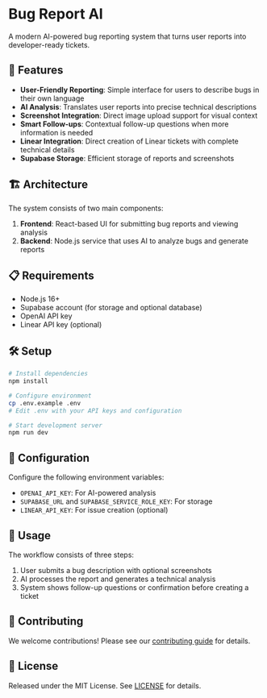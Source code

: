 # Bug Report AI

A modern AI-powered bug reporting system that turns user reports into developer-ready tickets.

## 🚀 Features

- **User-Friendly Reporting**: Simple interface for users to describe bugs in their own language
- **AI Analysis**: Translates user reports into precise technical descriptions
- **Screenshot Integration**: Direct image upload support for visual context
- **Smart Follow-ups**: Contextual follow-up questions when more information is needed
- **Linear Integration**: Direct creation of Linear tickets with complete technical details
- **Supabase Storage**: Efficient storage of reports and screenshots

## 🏗️ Architecture

The system consists of two main components:

1. **Frontend**: React-based UI for submitting bug reports and viewing analysis
2. **Backend**: Node.js service that uses AI to analyze bugs and generate reports

## 📋 Requirements

- Node.js 16+
- Supabase account (for storage and optional database)
- OpenAI API key
- Linear API key (optional)

## 🛠️ Setup

```bash
# Install dependencies
npm install

# Configure environment
cp .env.example .env
# Edit .env with your API keys and configuration

# Start development server
npm run dev
```

## 🔧 Configuration

Configure the following environment variables:

- `OPENAI_API_KEY`: For AI-powered analysis
- `SUPABASE_URL` and `SUPABASE_SERVICE_ROLE_KEY`: For storage
- `LINEAR_API_KEY`: For issue creation (optional)

## 📖 Usage

The workflow consists of three steps:

1. User submits a bug description with optional screenshots
2. AI processes the report and generates a technical analysis
3. System shows follow-up questions or confirmation before creating a ticket

## 🤝 Contributing

We welcome contributions! Please see our [contributing guide](CONTRIBUTING.md) for details.

## 📄 License

Released under the MIT License. See [LICENSE](LICENSE) for details.
